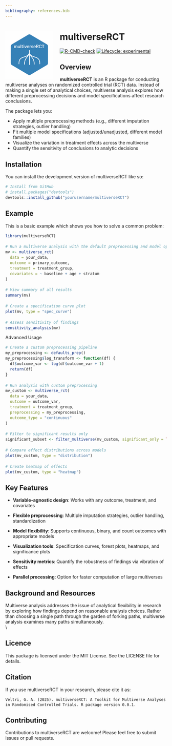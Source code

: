 ```yaml
---
bibliography: references.bib
---
```

# multiverseRCT <img src="man/figures/logo.png" align="left" height="150" style="margin-right: 20px;" />

<!-- badges: start -->
[![R-CMD-check](https://github.com/gav888/multiverseRCT/actions/workflows/R-CMD-check.yaml/badge.svg)](https://github.com/gav888/multiverseRCT/actions/workflows/R-CMD-check.yaml)
[![Lifecycle: experimental](https://img.shields.io/badge/lifecycle-experimental-orange.svg)](https://lifecycle.r-lib.org/articles/stages.html#experimental)
<!-- badges: end -->

## Overview

**multiverseRCT** is an R package for conducting multiverse analyses on randomized controlled trial (RCT) data. Instead of making a single set of analytical choices, multiverse analysis explores how different preprocessing decisions and model specifications affect research conclusions.

The package lets you:

* Apply multiple preprocessing methods (e.g., different imputation strategies, outlier handling)
* Fit multiple model specifications (adjusted/unadjusted, different model families)
* Visualize the variation in treatment effects across the multiverse
* Quantify the sensitivity of conclusions to analytic decisions

## Installation

You can install the development version of multiverseRCT like so:

``` r
# Install from GitHub
# install.packages("devtools")
devtools::install_github("yourusername/multiverseRCT")
```

## Example

This is a basic example which shows you how to solve a common problem:

``` r
library(multiverseRCT)

# Run a multiverse analysis with the default preprocessing and model options
mv <- multiverse_rct(
  data = your_data,
  outcome = primary_outcome,
  treatment = treatment_group,
  covariates = ~ baseline + age + stratum
)

# View summary of all results
summary(mv)

# Create a specification curve plot
plot(mv, type = "spec_curve")

# Assess sensitivity of findings
sensitivity_analysis(mv)
```

Advanced Usage

``` r
# Create a custom preprocessing pipeline
my_preprocessing <- defaults_prep()
my_preprocessing$log_transform <- function(df) {
  df$outcome_var <- log(df$outcome_var + 1)
  return(df)
}

# Run analysis with custom preprocessing
mv_custom <- multiverse_rct(
  data = your_data,
  outcome = outcome_var,
  treatment = treatment_group,
  preprocessing = my_preprocessing,
  outcome_type = "continuous"
)

# Filter to significant results only
significant_subset <- filter_multiverse(mv_custom, significant_only = TRUE)

# Compare effect distributions across models
plot(mv_custom, type = "distribution")

# Create heatmap of effects
plot(mv_custom, type = "heatmap")
```

## Key Features

-   **Variable-agnostic design**: Works with any outcome, treatment, and covariates

-   **Flexible preprocessing**: Multiple imputation strategies, outlier handling, standardization

-   **Model flexibility**: Supports continuous, binary, and count outcomes with appropriate models

-   **Visualization tools**: Specification curves, forest plots, heatmaps, and significance plots

-   **Sensitivity metrics**: Quantify the robustness of findings via vibration of effects

-   **Parallel processing**: Option for faster computation of large multiverses

## Background and Resources

Multiverse analysis addresses the issue of analytical flexibility in research by exploring how findings depend on reasonable analysis choices. Rather than choosing a single path through the garden of forking paths, multiverse analysis examines many paths simultaneously.\
\

## Licence

This package is licensed under the MIT License. See the LICENSE file for details.

## Citation

If you use multiverseRCT in your research, please cite it as:

```         
Veltri, G. A. (2025). multiverseRCT: A Toolkit for Multiverse Analyses in Randomised Controlled Trials. R package version 0.0.1.
```

## Contributing

Contributions to multiverseRCT are welcome! Please feel free to submit issues or pull requests.
